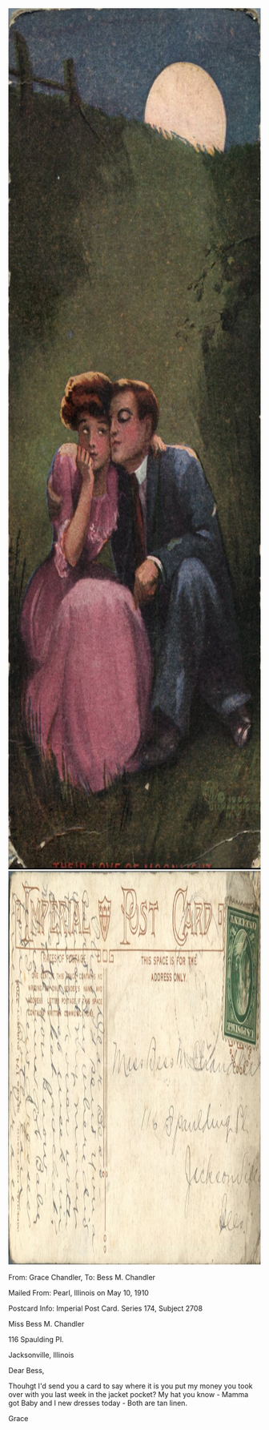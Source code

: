 <html><body><img class="alignnone size-full wp-image-1190" src="/wp-content/uploads/2014/06/postcard-2014-20140605_13093346_0518.jpg" alt="postcard-2014-20140605_13093346_0518" width="781" height="1720"> <img class="alignnone size-full wp-image-1191" src="/wp-content/uploads/2014/06/postcard-2014-20140605_13094162_0519.jpg" alt="postcard-2014-20140605_13094162_0519" width="1758" height="786">



From: Grace Chandler, To: Bess M. Chandler

Mailed From: Pearl, Illinois on May 10, 1910

Postcard Info: Imperial Post Card. Series 174, Subject 2708



Miss Bess M. Chandler

116 Spaulding Pl.

Jacksonville, Illinois



Dear Bess,

Thouhgt I'd send you a card to say where it is you put my money you took over with you last week in the jacket pocket? My hat you know - Mamma got Baby and I new dresses today - Both are tan linen.

Grace</body></html>